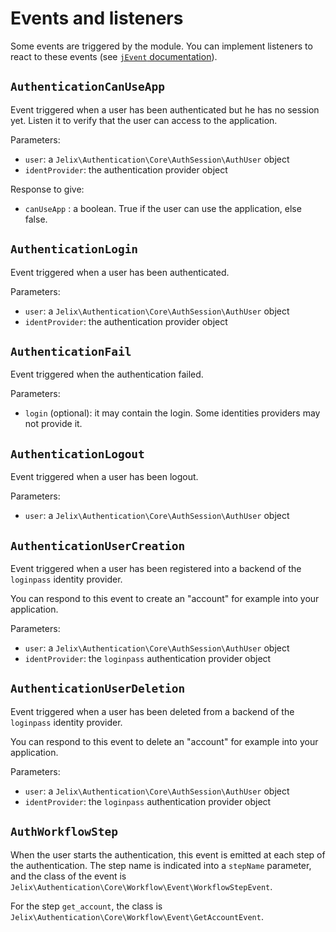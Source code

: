 
Events and listeners
=====================

Some events are triggered by the module. You can implement listeners to react to
these events (see [`jEvent` documentation](https://docs.jelix.org/en/manual/components/events)).

`AuthenticationCanUseApp`
-------------------------

Event triggered when a user has been authenticated but he has no session yet.
Listen it to verify that the user can access to the application.

Parameters:

- `user`: a `Jelix\Authentication\Core\AuthSession\AuthUser` object
- `identProvider`: the authentication provider object

Response to give:

- `canUseApp` : a boolean. True if the user can use the application, else false.

`AuthenticationLogin`
---------------------

Event triggered when a user has been authenticated.

Parameters:

- `user`: a `Jelix\Authentication\Core\AuthSession\AuthUser` object
- `identProvider`: the authentication provider object

`AuthenticationFail`
--------------------

Event triggered when the authentication failed.

Parameters:

- `login` (optional): it may contain the login. Some identities providers may not provide it.


`AuthenticationLogout`
---------------------

Event triggered when a user has been logout.

Parameters:

- `user`: a `Jelix\Authentication\Core\AuthSession\AuthUser` object


`AuthenticationUserCreation`
----------------------------

Event triggered when a user has been registered into a backend of the `loginpass`
identity provider.

You can respond to this event to create an "account" for example into your
application.

Parameters:

- `user`: a `Jelix\Authentication\Core\AuthSession\AuthUser` object
- `identProvider`: the `loginpass` authentication provider object

`AuthenticationUserDeletion`
----------------------------

Event triggered when a user has been deleted from a backend of the `loginpass`
identity provider.

You can respond to this event to delete an "account" for example into your
application.

Parameters:

- `user`: a `Jelix\Authentication\Core\AuthSession\AuthUser` object
- `identProvider`: the `loginpass` authentication provider object

`AuthWorkflowStep`
------------------

When the user starts the authentication, this event is emitted at each step of the
authentication. The step name is indicated into a `stepName` parameter, and the 
class of the event is `Jelix\Authentication\Core\Workflow\Event\WorkflowStepEvent`.

For the step `get_account`, the class is `Jelix\Authentication\Core\Workflow\Event\GetAccountEvent`.




